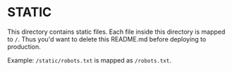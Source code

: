 # STATIC

This directory contains static files.
Each file inside this directory is mapped to `/`.
Thus you'd want to delete this README.md before deploying to production.

Example: `/static/robots.txt` is mapped as `/robots.txt`.
